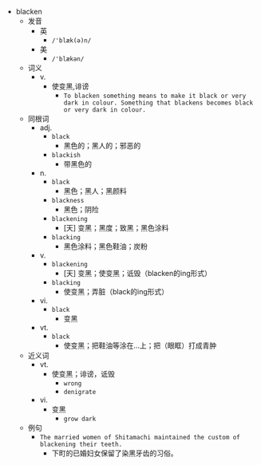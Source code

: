 - blacken
  - 发音
    - 英
      - `/'blæk(ə)n/`
    - 美
      - `/'blækən/`
  - 词义
    - v.
      - 使变黑,诽谤
        - `To blacken something means to make it black or very dark in colour. Something that blackens becomes black or very dark in colour. `
  - 同根词
    - adj.
      - `black`
        - 黑色的；黑人的；邪恶的
      - `blackish`
        - 带黑色的
    - n.
      - `black`
        - 黑色；黑人；黑颜料
      - `blackness`
        - 黑色；阴险
      - `blackening`
        - [天] 变黑；黑度；致黑；黑色涂料
      - `blacking`
        - 黑色涂料；黑色鞋油；炭粉
    - v.
      - `blackening`
        - [天] 变黑；使变黑；诋毁（blacken的ing形式）
      - `blacking`
        - 使变黑；弄脏（black的ing形式）
    - vi.
      - `black`
        - 变黑
    - vt.
      - `black`
        - 使变黑；把鞋油等涂在…上；把（眼眶）打成青肿
  - 近义词
    - vt.
      - 使变黑；诽谤，诋毁
        - `wrong`
        - `denigrate`
    - vi.
      - 变黑
        - `grow dark`
  - 例句
    - `The married women of Shitamachi maintained the custom of blackening their teeth.`
      - 下町的已婚妇女保留了染黑牙齿的习俗。

